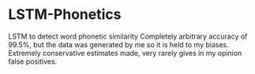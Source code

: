 # LSTM-Phonetics
 LSTM to detect word phonetic similarity
 Completely arbitrary accuracy of 99.5%, but the data was generated by me so it is held to my biases. Extremely conservative estimates made, very rarely gives in my opinion false positives.
